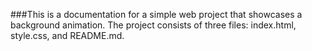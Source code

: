 
###This is a documentation for a simple web project that showcases a background animation. The project consists of three files: index.html, style.css, and README.md.
